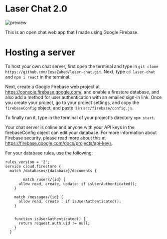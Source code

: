 # Laser Chat 2.0

![preview](https://user-images.githubusercontent.com/97064249/164994663-5fc11f36-eb34-432d-8739-6536e70bccb3.png)


This is an open chat web app that I made using Google Firebase.

# Hosting a server

To host your own chat server, first open the terminal and type in `git clone https://github.com/EesaZahed/laser-chat.git`. Next, type `cd laser-chat` and `npm i react` in the terminal.

Next, create a Google Firebase web project at https://console.firebase.google.com/, and enable a firestore database, and also add a method for user authentication with an emailed sign-in link. Once you create your project, go to your project settings, and copy the `firebaseConfig` object, and paste it in `src/firebase/config.js`.

To finally run it, type in the terminal of your project's directory `npm start`.

Your chat server is online and anyone with your API keys in the firebaseConfig object can edit your database. For more information about Firebase security, please read more about this at https://firebase.google.com/docs/projects/api-keys.

For your database rules, use the following:

```
rules_version = '2';
service cloud.firestore {
  match /databases/{database}/documents {
  
		match /users/{id} {
      allow read, create, update: if isUserAuthenticated();
    }
    
    match /messages/{id} {
      allow read, create : if isUserAuthenticated();
    }
  
    
  	function isUserAuthenticated() {
      return request.auth.uid != null; 
    }
  }
```
